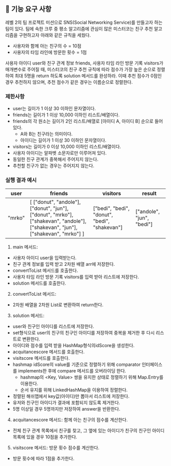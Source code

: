 ## 🚀 기능 요구 사항

레벨 2의 팀 프로젝트 미션으로 SNS(Social Networking Service)를 만들고자 하는 팀이 있다. 팀에 속한 크루 중 평소 알고리즘에 관심이 많은 미스터코는 친구 추천 알고리즘을 구현하고자 아래와 같은 규칙을 세웠다.

- 사용자와 함께 아는 친구의 수 = 10점 
- 사용자의 타임 라인에 방문한 횟수 = 1점

사용자 아이디 user와 친구 관계 정보 friends, 사용자 타임 라인 방문 기록 visitors가 매개변수로 주어질 때, 미스터코의 친구 추천 규칙에 따라 점수가 가장 높은 순으로 정렬하여 최대 5명을 return 하도록 solution 메서드를 완성하라. 이때 추천 점수가 0점인 경우 추천하지 않으며, 추천 점수가 같은 경우는 이름순으로 정렬한다.

### 제한사항

- user는 길이가 1 이상 30 이하인 문자열이다.
- friends는 길이가 1 이상 10,000 이하인 리스트/배열이다.
- friends의 각 원소는 길이가 2인 리스트/배열로 [아이디 A, 아이디 B] 순으로 들어있다.
  - A와 B는 친구라는 의미이다.
  - 아이디는 길이가 1 이상 30 이하인 문자열이다.
- visitors는 길이가 0 이상 10,000 이하인 리스트/배열이다.
- 사용자 아이디는 알파벳 소문자로만 이루어져 있다.
- 동일한 친구 관계가 중복해서 주어지지 않는다.
- 추천할 친구가 없는 경우는 주어지지 않는다.

### 실행 결과 예시

| user | friends | visitors | result |
| --- | --- | --- | --- |
| "mrko" | [ ["donut", "andole"], ["donut", "jun"], ["donut", "mrko"], ["shakevan", "andole"], ["shakevan", "jun"], ["shakevan", "mrko"] ] | ["bedi", "bedi", "donut", "bedi", "shakevan"] | ["andole", "jun", "bedi"] |

1. main 메서드:
  - 사용자 아이디 user을 입력받는다.
  - 친구 관계 정보를 입력 받고 2차원 배열 arr에 저장한다.
  - convertToList 메서드를 호출한다.
  - 사용자 타임 라인 방문 기록 visitors를 입력 받아 리스트에 저장한다.
  - solution 메서드를 호출한다.
2. convertToList 메서드:
  - 2차원 배열을 2차원 List로 변환하여 return한다.
3. solution 메서드:
  - user와 친구인 아이디를 리스트에 저장한다.
  - set형식으로 user의 친구의 친구인 아이디를 저장하여 중복을 제거한 후 다시 리스트로 변환한다.
  - 아이디와 점수를 입력 받을 HashMap형식의idScore을 생성한다.
  - acquitancescore 메서드를 호출한다.
  - visitscore 메서드를 호츨한다.
  - hashmap idScore의 value를 기준으로 정렬하기 위해 comparator 인터페이스를 implements한 후에 compare 메서드를 오버라이딩 한다.
      - hashmap의 <Key, Value> 쌍을 유지한 상태로 정렬하기 위해 Map.Entry를 이용한다.
      - 순서 유지를 위해 LinkedHashMap을 이용하여 정렬한다.
  - 정렬된 해쉬맵에서 key값(아이디)만 뽑아서 리스트에 저장한다.
  - 유저와 친구인 아이디가 결과에 포함되지 않도록 제거한다.
  - 5명 이상일 경우 5명까지만 저장하여 answer을 반환한다.
4. acquitancescore 메서드: 함께 아는 친구의 점수를 계산한다.
  - 전체 친구 관계 목록에서 친구를 찾고, 그 옆에 있는 아이디가 친구의 친구인 아이디 목록에 있을 경우 10점을 추가한다.
5. visitscore 메서드: 방문 횟수 점수를 계산한다.
  - 방문 횟수에 따라 1점을 추가한다.